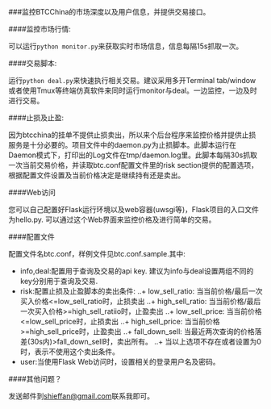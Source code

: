 ###监控BTCChina的市场深度以及用户信息，并提供交易接口。

####监控市场行情:

可以运行`python monitor.py`来获取实时市场信息，信息每隔15s抓取一次。

####交易脚本: 

运行`python deal.py`来快速执行相关交易。建议采用多开Terminal tab/window或者使用Tmux等终端仿真软件来同时运行monitor与deal。一边监控，一边及时进行交易。

####止损及止盈:

因为btcchina的挂单不提供止损卖出，所以来个后台程序来监控价格并提供止损服务是十分必要的。项目文件中的daemon.py为止损脚本。此脚本运行在Daemon模式下，打印出的Log文件在tmp/daemon.log里。此脚本每隔30s抓取一次当前交易价格，并读取btc.conf配置文件里的risk section提供的配置选项，根据配置文件设置及当前价格决定是继续持有还是卖出。

####Web访问

您可以自己配置好Flask运行环境以及web容器(uwsgi等)，Flask项目的入口文件为hello.py. 可以通过这个Web界面来监控价格及进行简单的交易。

####配置文件

配置文件名btc.conf，样例文件见btc.conf.sample.其中:

+ info,deal:配置用于查询及交易的api key. 建议为info与deal设置两组不同的key分别用于查询及交易.
+ risk:配置止损及止盈脚本的卖出条件:
..+ low_sell_ratio: 当当前价格/最后一次买入价格<=low_sell_ratio时，止损卖出
..+ high_sell_ratio: 当当前价格/最后一次买入价格>=high_sell_ratiio时，止盈卖出
..+ low_sell_price: 当当前价格<=low_sell_price时，止损卖出
..+ high_sell_price: 当当前价格>=high_sell_price时，止盈卖出
..+ fall_down_sell: 当最近两次查询的价格落差(30s内)>fall_down_sell时，卖出所有。
..+ 当以上选项不存在或者设置为0时，表示不使用这个卖出条件。
+ user:当使用Flask Web访问时，设置相关的登录用户名及密码。

####其他问题？

发送邮件到[shieffan@gmail.com](mailto:shieffan@gmail.com)联系我即可。
